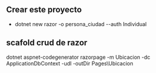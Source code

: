 ## Crear este proyecto

- dotnet new razor -o persona_ciudad --auth Individual

## scafold crud de razor
dotnet aspnet-codegenerator razorpage -m Ubicacion -dc ApplicationDbContext -udl -outDir Pages\Ubicacion